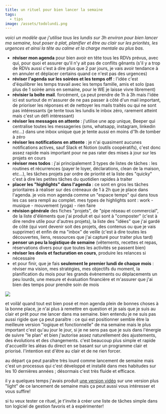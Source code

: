 ```yaml
---
title: un rituel pour bien lancer la semaine
tags:
  - tips
image: /assets/todolundi.png
---
```

*voici un modèle que j'utilise tous les lundis sur 3h environ pour bien lancer ma semaine, tout poser à plat, planifier et être au clair sur les priorités, les urgences et ainsi la tête au calme et la charge mentale au plus bas.*

- **réviser mon agenda** pour bien avoir en tête tous les RDVs prévus, avec qui, pour quoi et assurer qu'il n'y ait pas de conflits gênants (s'il y a trop de RDVs aussi c'est à dire plus que 2 par jours, je vais avoir tendance à en annuler et déplacer certains quand ce n'est pas des urgences)
- **réviser l'agenda sur les soirées et les temps off** : l'idée c'est d'équilibrer les temps travail avec les temps famille, amis et solo (pas plus de 1 soirée amis en semaine, pour le WE je laisse vivre librement)
- **révisier la boîte mail**. forcément, ça peut prendre de 1h à 3h mais l'idée ici est surtout de m'assurer de ne pas passer à côté d'un mail important, de prioriser les réponses et de nettoyer les mails traités ou qui ne sont pas intéressants (je tente tous les lundis le inbox zéro, rarement atteint mais c'est un défi intéressant)
- **réviser les messages en attente** : j'utilise une app unique, Beeper qui centralise toutes les messageries (sms, whatsapp, instagram, linkedin etc...) dans une inbox unique que je tente aussi en moins d'1h de tomber à zéro
- **réviser les notifications en attente** : je n'ai quasiment aucunes notifications actives, sauf Slack et Notion (outils coopératifs), c'est donc assez rapide mais important pour ne pas rater des mises à jour sur les projets en cours
- **réviser mes todos** : j'ai principalement 3 types de listes de tâches : les routines et récurrences (payer le loyer, déclarations, clean de la maison, etc...), les tâches projets par ordre de priorité et la liste des "quicky" c'est à dire les petites tâches du quotidien rapides à traiter
- **placer les "highlights" dans l'agenda** : ce sont en gros les tâches prioritaires à réaliser sur des créneaux de 1 à 2h que je place dans l'agenda. je vois mon agenda comme un "espace temps" qui dans tous les cas sera rempli au complet. mes types de highlights sont : work - musique - mouvement (yoga) - rien faire
- **révision générale** des fiches "projets", de "pipe réseau et commercial", de la liste d'éléments que j'ai produit et qui sont à "composter" (c'est à dire rendre utile pour d'autres projets), la liste des "idées" que j'ai gardé de côté (qui vont devenir soit des projets, des contenus ou que je vais supprimer) et enfin de ma "inbox" de veille (c'est à dire toutes les découvertes, liens, ressources que j'ai capturé pour traiter plus tard)
- **penser un peu la logistique de semaine** (vêtements, recettes et repas, réservations divers pour que toutes les activités se passent bien)
- **réviser les devis et facturation en cours**, produire les relances si nécessaire
- et pour finir, que je fais **seulement le premier lundi de chaque mois** : réviser ma vision, mes stratégies, mes objectifs du moment, la planification du mois pour les grands évènements ou déplacements un peu lourds, une mesure et évaluation financière et m'assurer que j'ai bien des temps pour prendre soin de mois

![]({{page.image}})


et voilà! quand tout est bien posé et mon agenda plein de bonnes choses à la bonne place, je n'ai plus à remettre en question et je sais que je suis au clair et prêt pour me lancer dans ma semaine.
bien entendu je ne suis pas aussi rigide que ça peut paraître : ce qui est positionner semble être la meilleure version "logique et fonctionnelle" de ma semaine mais le plus important c'est qu'au jour le jour, si je ne sens pas que je suis dans l'énergie de suivre "le plan" et bien j'autorise assez naturellement des ajustements, des évolutions et des changements.
c'est beaucoup plus simple et rapide d'accueillir les aléas du direct en se basant sur un programme clair et priorisé.
l'intention est d'être au clair et de ne rien forcer.

au départ ça peut paraître très lourd comme lancement de semaine mais c'est un processus qui c'est développé et installé dans mes habitudes sur les 10 dernières années ; désormais c'est très fluide et efficace.

il y a quelques temps j'avais produit [une version vidéo](https://www.loom.com/share/d7af619b93404ed196b6f2698f027310) sur une version plus "light" de ce lancement de semaine mais ça peut aussi vous intéresser et vous suffire!

si tu veux tester ce rituel, je t'invite à créer une liste de tâches simple dans ton logiciel de gestion favoris et à expérimenter!
